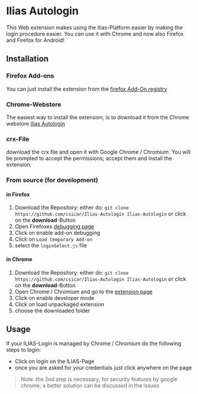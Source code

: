 Ilias Autologin
===============

This Web extension makes using the Ilias-Platform easier by making the login procedure easier.
You can use it with Chrome and now also Firefox and Firefox for Android!

Installation
------------

### Firefox Add-ons

You can just install the extension from the [firefox Add-On registry](https://addons.mozilla.org/en-US/firefox/addon/ilias-autologin/)

### Chrome-Webstore

The easiest way to install the extension, is to download it from the Chrome webstore
[Ilias Autologin](https://chrome.google.com/webstore/detail/ilias-autologin/japchgihpfchnicmnhbkeloakalkndlp)

### crx-File

download the crx file and open it with Google Chrome / Chromium. You will be prompted to accept the permissions; accept them and install the extension.


### From source (for development)

#### in Firefox
1. Download the Repository: either do:
`git clone https://github.com/csicar/Ilias-Autologin Ilias-Autologin`
or click on the **download**-Button
2. Open Firefoxes [debugging page](about:debugging)
3. Click on enable add-on debugging
4. Click on `Load temporary Add-on`
5. select the `loginSelect.js` file

#### in Chrome
1. Download the Repository: either do:
`git clone https://github.com/csicar/Ilias-Autologin Ilias-Autologin`
or click on the **download**-Button
2. Open Chrome / Chromium and go to the [extension page](chrome://extensions)
3. Click on enable developer mode
4. Click on load unpackaged extension
5. choose the downloaded folder

Usage
-----

If your ILIAS-Login is managed by Chrome / Chromium do the following steps to login:
- Click on login on the ILIAS-Page
- once you are asked for your credentials just click anywhere on the page

> Note: the 2nd step is necessary, for security features by google chrome; a better solution can be discussed in the issues

